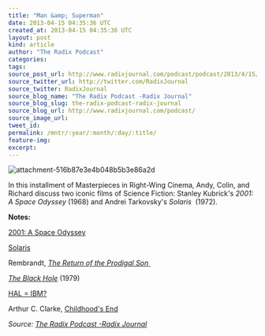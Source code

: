 ```yaml
---
title: "Man &amp; Superman"
date: 2013-04-15 04:35:36 UTC
created_at: 2013-04-15 04:35:36 UTC
layout: post
kind: article
author: "The Radix Podcast"
categories: 
tags: 
source_post_url: http://www.radixjournal.com/podcast/podcast/2013/4/15/man-superman
source_twitter_url: http://twitter.com/RadixJournal
source_twitter: RadixJournal
source_blog_name: "The Radix Podcast -Radix Journal"
source_blog_slug: the-radix-podcast-radix-journal
source_blog_url: http://www.radixjournal.com/podcast/
source_image_url: 
tweet_id:
permalink: /mntr/:year/:month/:day/:title/
feature-img: 
excerpt:
---
```

<img class="thumb-image" alt="attachment-516b87e3e4b048b5b3e86a2d" src="https://static1.squarespace.com/static/51c946cde4b0f05142538988/5298e223e4b008c3d680f470/5298e263e4b008c3d680f71c/1385751299948/2001Walk.jpg?format=1000w">
          
        

        

      
    
    
  






<p>In this installment of Masterpieces in Right-Wing Cinema, Andy, Colin, and Richard discuss two iconic films of Science Fiction: Stanley Kubrick's <em>2001: A Space Odyssey</em> (1968) and Andrei Tarkovsky's <em>Solaris</em>  (1972).  </p><p><strong>Notes: </strong></p><p><a href="http://en.wikipedia.org/wiki/2001:_A_Space_Odyssey_(film)">2001: A Space Odyssey</a></p><p><a href="http://en.wikipedia.org/wiki/Solaris_(1972_film)">Solaris</a></p><p>Rembrandt, <em><a href="http://en.wikipedia.org/wiki/The_Return_of_the_Prodigal_Son_(Rembrandt)">The Return of the Prodigal Son </a></em></p><p><em><a href="http://www.youtube.com/watch?v=qzUJJKDa558">The Black Hole</a> </em>(1979)</p><p><a href="http://www.slate.com/blogs/browbeat/2013/01/07/hal_9000_ibm_theory_stanley_kubrick_letters_shed_new_light_on_old_debate.html">HAL = IBM?</a></p><p>Arthur C. Clarke, <a href="http://www.amazon.com/gp/product/0345347951/ref=as_li_ss_tl?ie=UTF8&amp;camp=1789&amp;creative=390957&amp;creativeASIN=0345347951&amp;linkCode=as2&amp;tag=alterright03-20">Childhood's End</a></p><div class="">
    <i>Source: <a href="http://www.radixjournal.com/podcast/">The Radix Podcast -Radix Journal</a></i>
</div>

